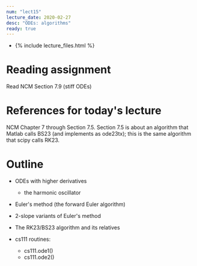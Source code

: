 ```yaml
---
num: "lect15"
lecture_date: 2020-02-27
desc: "ODEs: algorithms"
ready: true
---
```


* {% include lecture_files.html %}

# Reading assignment

Read NCM Section 7.9 (stiff ODEs)

# References for today's lecture

NCM Chapter 7 through Section 7.5.
Section 7.5 is about an algorithm that 
Matlab calls BS23 (and implements as ode23tx);
this is the same algorithm that scipy calls RK23.

# Outline

- ODEs with higher derivatives
  - the harmonic oscillator

- Euler's method (the forward Euler algorithm)
- 2-slope variants of Euler's method
- The RK23/BS23 algorithm and its relatives

- cs111 routines:
  - cs111.ode1()
  - cs111.ode2()
